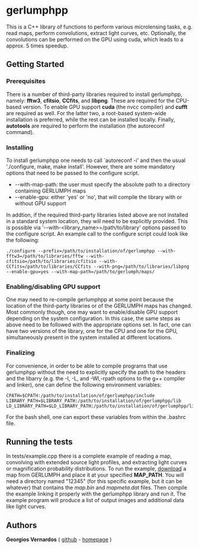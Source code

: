 # gerlumphpp

This is a C++ library of functions to perform various microlensing tasks, e.g. read maps, perform convolutions, extract light curves, etc.
Optionally, the convolutions can be performed on the GPU using cuda, which leads to a approx. 5 times speedup.



## Getting Started
### Prerequisites

There is a number of third-party libraries required to install gerlumphpp, namely: **fftw3**, **cfitsio**, **CCfits**, and **libpng**.
These are required for the CPU-based version.
To enable GPU support **cuda** (the nvcc compiler) and **cufft** are required as well.
For the latter two, a root-based system-wide installation is preferred, while the rest can be installed locally.
Finally, **autotools** are required to perform the installation (the autoreconf command). 


### Installing

To install gerlumphpp one needs to call `autoreconf -i' and then the usual './configure, make, make install'.
However, there are some mandatory options that need to be passed to the configure script.

- --with-map-path: the user must specify the absolute path to a directory containing GERLUMPH maps
- --enable-gpu: either 'yes' or 'no', that will compile the library with or without GPU support

In addtion, if the required third-party libraries listed above are not installed in a standard system location, they will need to be explicitly provided.
This is possible via '--with-<library_name>=/path/to/library' options passed to the configure script.
An example call to the configure script could look like the following:

```
./configure --prefix=/path/to/installation/of/gerlumphpp --with-fftw3=/path/to/libraries/fftw --with-cfitsio=/path/to/libraries/cfitsio --with-CCfits=/path/to/libraries/CCfits --with-png=/path/to/libraries/libpng --enable-gpu=yes --with-map-path=/path/to/gerlumph/maps/
```


### Enabling/disabling GPU support

One may need to re-compile gerlumphpp at some point because the location of the third-party libraries or of the GERLUMPH maps has changed.
Most commonly though, one may want to enable/disable GPU support depending on the system configuration.
In this case, the same steps as above need to be followed with the appropriate options set.
In fact, one can have two versions of the library, one for the CPU and one for the GPU, simultaneously present in the system installed at different locations. 


### Finalizing

For convenience, in order to be able to compile programs that use gerlumphpp without the need to explicitly specify the path to the headers and the libarry (e.g. the -I, -L, and -Wl,-rpath options to the g++ compiler and linker), one can define the following environment variables:

```
CPATH=$CPATH:/path/to/installation/of/gerlumphpp/include
LIBRARY_PATH=$LIBRARY_PATH:/path/to/installation/of/gerlumphpp/lib
LD_LIBRARY_PATH=$LD_LIBRARY_PATH:/path/to/installation/of/gerlumphpp/lib
```

For the bash shell, one can export these variables from within the .bashrc file.






## Running the tests

In tests/example.cpp there is a complete example of reading a map, convolving with extended source light profiles, and extracting light curves or magnification probability distributions.
To run the example, [download]() a map from GERLUMPH and place it at your specified **MAP_PATH**.
You will need a directory named "12345" (for this specific example, but it can be whatever) that contains the *map.bin* and *mapmeta.dat* files.
Then compile the example linking it properly with the gerlumphpp library and run it.
The example program will produce a list of output images and additional data like light curves.



## Authors

**Georgios Vernardos** ( [github](https://github.com/gvernard)  - [homepage](http://astronomy.swin.edu.au/~gvernard/) )



